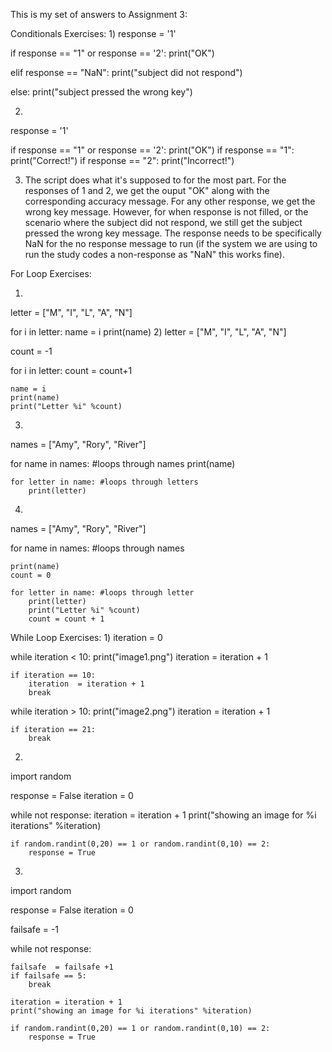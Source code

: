This is my set of answers to Assignment 3:

Conditionals Exercises:
1)
response = '1'

if response == "1" or response == '2':
    print("OK")
    
elif response == "NaN":
    print("subject did not respond")
    
else: print("subject pressed the wrong key")

2)
response = '1'

if response == "1" or response == '2':
    print("OK")
    if response == "1":
        print("Correct!")
    if response == "2":
        print("Incorrect!")
        
 3) The script does what it's supposed to for the most part. For the responses of 1 and 2, we get the ouput "OK" along with the corresponding accuracy message. For any other response, we get the wrong key message. However, for when response is not filled, or the scenario where the subject did not respond, we still get the subject pressed the wrong key message. The response needs to be specifically NaN for the no response message to run (if the system we are using to run the study codes a non-response as "NaN" this works fine).
 
 For Loop Exercises:
 
 1)
letter = ["M", "I", "L", "A", "N"]

for i in letter:
    name = i
    print(name)
2) letter = ["M", "I", "L", "A", "N"]

count = -1

for i in letter:
    count = count+1
    
    name = i
    print(name)
    print("Letter %i" %count)
    
3)
names = ["Amy", "Rory", "River"]

for name in names: #loops through names
    print(name)
    
    for letter in name: #loops through letters
        print(letter)
        
4) 
names = ["Amy", "Rory", "River"]


for name in names: #loops through names
    
    print(name)
    count = 0
    
    for letter in name: #loops through letter
        print(letter)
        print("Letter %i" %count)
        count = count + 1
        


While Loop Exercises:
1) 
iteration = 0

while iteration < 10:
    print("image1.png")
    iteration = iteration + 1
   
    if iteration == 10:
        iteration  = iteration + 1
        break

while iteration > 10:
    print("image2.png")
    iteration = iteration + 1
    
    if iteration == 21:
        break
        
2) 
import random

response = False
iteration = 0

while not response:
    iteration = iteration + 1
    print("showing an image for %i iterations" %iteration)
    
    if random.randint(0,20) == 1 or random.randint(0,10) == 2:
        response = True
        
3) 
import random

response = False
iteration = 0

failsafe = -1

while not response:
    
    failsafe  = failsafe +1 
    if failsafe == 5:
        break
    
    iteration = iteration + 1
    print("showing an image for %i iterations" %iteration)
    
    if random.randint(0,20) == 1 or random.randint(0,10) == 2:
        response = True

 
 

